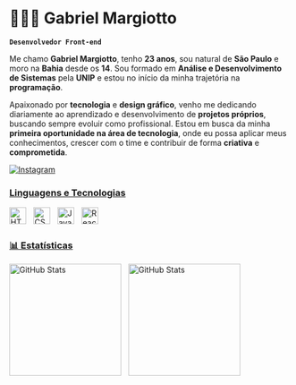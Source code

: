 # 👩🏻‍💻 Gabriel Margiotto

**`Desenvolvedor Front-end`**

Me chamo **Gabriel Margiotto**, tenho **23 anos**, sou natural de **São Paulo** e moro na **Bahia** desde os **14**. Sou formado em **Análise e Desenvolvimento de Sistemas** pela **UNIP** e estou no início da minha trajetória na **programação**.

Apaixonado por **tecnologia** e **design gráfico**, venho me dedicando diariamente ao aprendizado e desenvolvimento de **projetos próprios**, buscando sempre evoluir como profissional. Estou em busca da minha **primeira oportunidade na área de tecnologia**, onde eu possa aplicar meus conhecimentos, crescer com o time e contribuir de forma **criativa** e **comprometida**.

<p align="left">
    <a href="https://www.instagram.com/gabriel_margiotto/">
        <img 
            alt="Instagram" 
            title="Ver Instagram" 
            src="https://img.shields.io/badge/Instagram-purple?logo=Instagram"
        />


### Linguagens e Tecnologias

<img 
    align="left" 
    alt="HTML"
    title="HTML" 
    width="30px" 
    style="padding-right: 10px;" 
    src="https://cdn.jsdelivr.net/gh/devicons/devicon@latest/icons/html5/html5-original.svg" 
/>
<img 
    align="left" 
    alt="CSS" 
    title="CSS"
    width="30px" 
    style="padding-right: 10px;" 
    src="https://cdn.jsdelivr.net/gh/devicons/devicon@latest/icons/css3/css3-original.svg" 
/>
<img 
    align="left" 
    alt="JavaScript" 
    title="JavaScript"
    width="30px" 
    style="padding-right: 10px;" 
    src="https://cdn.jsdelivr.net/gh/devicons/devicon@latest/icons/javascript/javascript-original.svg" 
/>
<img 
    align="left" 
    alt="React"
    title="React" 
    width="30px" 
    style="padding-right: 10px;" 
    src="https://cdn.jsdelivr.net/gh/devicons/devicon@latest/icons/react/react-original.svg" 
/>

<br/>
<br/>

### 📊 Estatísticas

<p>
  <img 
    align="left" 
    alt="GitHub Stats" 
    height="200" 
    style="padding-right: 10px;" 
    src="https://github-readme-stats.vercel.app/api?username=Gabriel-Margiotto&show_icons=true&theme=algolia&include_all_commits=true&locale=pt-br" 
  />

<img 
      align="left" 
      alt="GitHub Stats" 
      height="200" 
      src="https://github-readme-stats.vercel.app/api/top-langs/?username=Gabriel-Margiotto&theme=algolia&layout=compact&custom_title=Tecnologias&langs_count=3" 
  />

</p>
